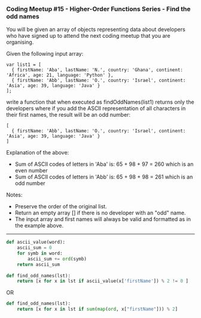 ### Coding Meetup #15 - Higher-Order Functions Series - Find the odd names
You will be given an array of objects representing data about developers who have signed up to attend the next coding meetup that you are organising.

Given the following input array:

```
var list1 = [
  { firstName: 'Aba', lastName: 'N.', country: 'Ghana', continent: 'Africa', age: 21, language: 'Python' },
  { firstName: 'Abb', lastName: 'O.', country: 'Israel', continent: 'Asia', age: 39, language: 'Java' }
];
```

write a function that when executed as findOddNames(list1) returns only the developers where if you add the ASCII representation of all characters in their first names, the result will be an odd number:

```
[
  { firstName: 'Abb', lastName: 'O.', country: 'Israel', continent: 'Asia', age: 39, language: 'Java' }
]
```

Explanation of the above:

* Sum of ASCII codes of letters in 'Aba' is: 65 + 98 + 97 = 260 which is an even number
* Sum of ASCII codes of letters in 'Abb' is: 65 + 98 + 98 = 261 which is an odd number

Notes:

* Preserve the order of the original list.
* Return an empty array [] if there is no developer with an "odd" name.
* The input array and first names will always be valid and formatted as in the example above.

---

```py
def ascii_value(word):
    ascii_sum = 0
    for symb in word:
        ascii_sum += ord(symb)
    return ascii_sum
            
def find_odd_names(lst): 
    return [x for x in lst if ascii_value(x['firstName']) % 2 != 0 ]
```

OR

```py
def find_odd_names(lst): 
    return [x for x in lst if sum(map(ord, x["firstName"])) % 2]
```
